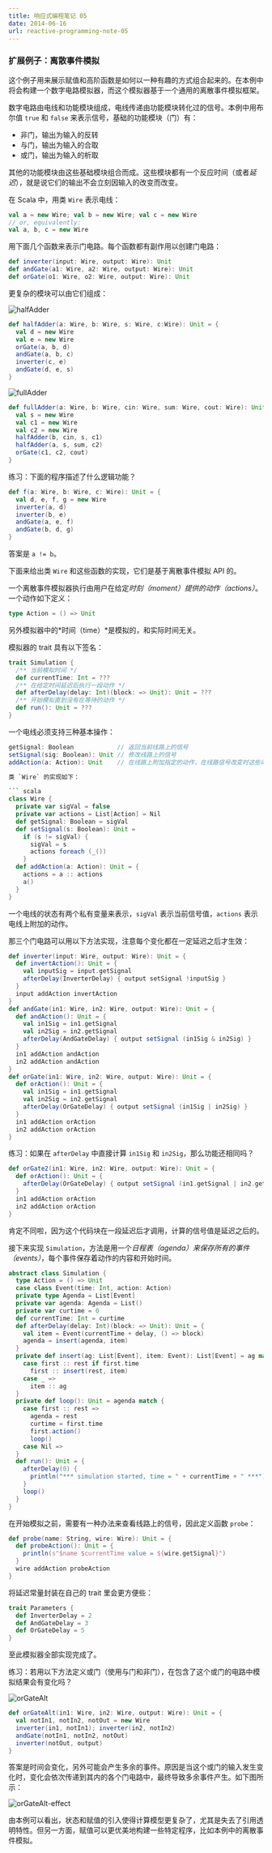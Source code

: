 ```yaml
---
title: 响应式编程笔记 05
date: 2014-06-16
url: reactive-programming-note-05
---
```


### 扩展例子：离散事件模拟

这个例子用来展示赋值和高阶函数是如何以一种有趣的方式组合起来的。在本例中将会构建一个数字电路模拟器，而这个模拟器基于一个通用的离散事件模拟框架。

数字电路由电线和功能模块组成，电线传递由功能模块转化过的信号。本例中用布尔值 `true` 和 `false` 来表示信号，基础的功能模块（门）有：

* 非门，输出为输入的反转
* 与门，输出为输入的合取
* 或门，输出为输入的析取

<!-- more -->

其他的功能模块由这些基础模块组合而成。这些模块都有一个反应时间（或者*延迟*），就是说它们的输出不会立刻因输入的改变而改变。

在 Scala 中，用类 `Wire` 表示电线：

``` scala
val a = new Wire; val b = new Wire; val c = new Wire
// or, equivalently:
val a, b, c = new Wire
```

用下面几个函数来表示门电路。每个函数都有副作用以创建门电路：

``` scala
def inverter(input: Wire, output: Wire): Unit
def andGate(a1: Wire, a2: Wire, output: Wire): Unit
def orGate(o1: Wire, o2: Wire, output: Wire): Unit
```

更复杂的模块可以由它们组成：

![halfAdder](http://ww4.sinaimg.cn/large/6ad06ebbgw1ehh2yf1cikj20a405ut8v.jpg)

``` scala
def halfAdder(a: Wire, b: Wire, s: Wire, c:Wire): Unit = {
  val d = new Wire
  val e = new Wire
  orGate(a, b, d)
  andGate(a, b, c)
  inverter(c, e)
  andGate(d, e, s)
}
```

![fullAdder](http://ww2.sinaimg.cn/large/6ad06ebbgw1ehh2zsfnf6j20cz071q39.jpg)

``` scala
def fullAdder(a: Wire, b: Wire, cin: Wire, sum: Wire, cout: Wire): Unit = {
  val s = new Wire
  val c1 = new Wire
  val c2 = new Wire
  halfAdder(b, cin, s, c1)
  halfAdder(a, s, sum, c2)
  orGate(c1, c2, cout)
}
```

练习：下面的程序描述了什么逻辑功能？

``` scala
def f(a: Wire, b: Wire, c: Wire): Unit = {
  val d, e, f, g = new Wire
  inverter(a, d)
  inverter(b, e)
  andGate(a, e, f)
  andGate(b, d, g)
}
```

答案是 `a != b`。

下面来给出类 `Wire` 和这些函数的实现，它们是基于离散事件模拟 API 的。

一个离散事件模拟器执行由用户在给定*时刻（moment）*提供的*动作（actions）*。一个动作如下定义：

``` scala
type Action = () => Unit
```

另外模拟器中的*时间（time）*是模拟的，和实际时间无关。

模拟器的 trait 具有以下签名：

``` scala
trait Simulation {
  /** 当前模拟时间 */
  def currentTime: Int = ???
  /** 在给定时间延迟后执行一段动作 */
  def afterDelay(delay: Int)(block: => Unit): Unit = ???
  /** 开始模拟直到没有在等待的动作 */
  def run(): Unit = ???
}
```

一个电线必须支持三种基本操作：

``` scala
getSignal: Boolean            // 返回当前线路上的信号
setSignal(sig: Boolean): Unit // 修改线路上的信号
addAction(a: Action): Unit    // 在线路上附加指定的动作，在线路信号改变时这些动作都会被执行```

类 `Wire` 的实现如下：

``` scala
class Wire {
  private var sigVal = false
  private var actions = List[Action] = Nil
  def getSignal: Boolean = sigVal
  def setSignal(s: Boolean): Unit =
    if (s != sigVal) {
      sigVal = s
      actions foreach (_())
    }
  def addAction(a: Action): Unit = {
    actions = a :: actions
    a()
  }
}
```

一个电线的状态有两个私有变量来表示，`sigVal` 表示当前信号值，`actions` 表示电线上附加的动作。

那三个门电路可以用以下方法实现，注意每个变化都在一定延迟之后才生效：

``` scala
def inverter(input: Wire, output: Wire): Unit = {
  def invertAction(): Unit = {
    val inputSig = input.getSignal
    afterDelay(InverterDelay) { output setSignal !inputSig }
  }
  input addAction invertAction
}
def andGate(in1: Wire, in2: Wire, output: Wire): Unit = {
  def andAction(): Unit = {
    val in1Sig = in1.getSignal
    val in2Sig = in2.getSignal
    afterDelay(AndGateDelay) { output setSignal (in1Sig & in2Sig) }
  }
  in1 addAction andAction
  in2 addAction andAction
}
def orGate(in1: Wire, in2: Wire, output: Wire): Unit = {
  def orAction(): Unit = {
    val in1Sig = in1.getSignal
    val in2Sig = in2.getSignal
    afterDelay(OrGateDelay) { output setSignal (in1Sig | in2Sig) }
  }
  in1 addAction orAction
  in2 addAction orAction
}
```

练习：如果在 `afterDelay` 中直接计算 `in1Sig` 和 `in2Sig`，那么功能还相同吗？

``` scala
def orGate2(in1: Wire, in2: Wire, output: Wire): Unit = {
  def orAction(): Unit = {
    afterDelay(OrGateDelay) { output setSignal (in1.getSignal | in2.getSignal) }
  }
  in1 addAction orAction
  in2 addAction orAction
}
```

肯定不同啦，因为这个代码块在一段延迟后才调用，计算的信号值是延迟之后的。

接下来实现 `Simulation`，方法是用一个*日程表（agenda）*来保存所有的*事件（events）*，每个事件保存着动作的内容和开始时间。

``` scala
abstract class Simulation {
  type Action = () => Unit
  case class Event(time: Int, action: Action)
  private type Agenda = List[Event]
  private var agenda: Agenda = List()
  private var curtime = 0
  def currentTime: Int = curtime
  def afterDelay(delay: Int)(block: => Unit): Unit = {
    val item = Event(currentTime + delay, () => block)
    agenda = insert(agenda, item)
  }
  private def insert(ag: List[Event], item: Event): List[Event] = ag match {
    case first :: rest if first.time 
      first :: insert(rest, item)
    case _ =>
      item :: ag
  }
  private def loop(): Unit = agenda match {
    case first :: rest =>
      agenda = rest
      curtime = first.time
      first.action()
      loop()
    case Nil =>
  }
  def run(): Unit = {
    afterDelay(0) {
      println("*** simulation started, time = " + currentTime + " ***")
    }
    loop()
  }
}
```

在开始模拟之前，需要有一种办法来查看线路上的信号，因此定义函数 `probe`：

``` scala
def probe(name: String, wire: Wire): Unit = {
  def probeAction(): Unit = {
    println(s"$name $currentTime value = ${wire.getSignal}")
  }
  wire addAction probeAction
}
```

将延迟常量封装在自己的 trait 里会更方便些：

``` scala
trait Parameters {
  def InverterDelay = 2
  def AndGateDelay = 3
  def OrGateDelay = 5
}
```

至此模拟器全部实现完成了。

练习：若用以下方法定义或门（使用与门和非门），在包含了这个或门的电路中模拟结果会有变化吗？

![orGateAlt](http://ww3.sinaimg.cn/large/6ad06ebbgw1ehh31cbgvaj208v02ma9y.jpg)

``` scala
def orGateAlt(in1: Wire, in2: Wire, output: Wire): Unit = {
  val notIn1, notIn2, notOut = new Wire
  inverter(in1, notIn1); inverter(in2, notIn2)
  andGate(notIn1, notIn2, notOut)
  inverter(notOut, output)
}
```

答案是时间会变化，另外可能会产生多余的事件。原因是当这个或门的输入发生变化时，变化会依次传递到其内的各个门电路中，最终导致多余事件产生。如下图所示：

![orGateAlt-effect](http://ww3.sinaimg.cn/large/6ad06ebbgw1ehh31sq7y2j20a004874d.jpg)

由本例可以看出，状态和赋值的引入使得计算模型更复杂了，尤其是失去了引用透明特性。但另一方面，赋值可以更优美地构建一些特定程序，比如本例中的离散事件模拟。

